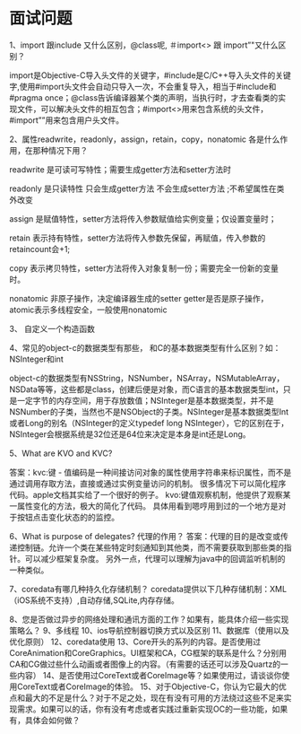# 面试问题

1、import 跟include 又什么区别，@class呢, ＃import<> 跟 import”"又什么区别？

import是Objective-C导入头文件的关键字，#include是C/C++导入头文件的关键字,使用#import头文件会自动只导入一次，不会重复导入，相当于#include和#pragma once；@class告诉编译器某个类的声明，当执行时，才去查看类的实现文件，可以解决头文件的相互包含；#import<>用来包含系统的头文件，#import””用来包含用户头文件。

2、属性readwrite，readonly，assign，retain，copy，nonatomic 各是什么作用，在那种情况下用？

readwrite 是可读可写特性；需要生成getter方法和setter方法时

readonly 是只读特性  只会生成getter方法 不会生成setter方法 ;不希望属性在类外改变

assign 是赋值特性，setter方法将传入参数赋值给实例变量；仅设置变量时；

retain 表示持有特性，setter方法将传入参数先保留，再赋值，传入参数的retaincount会+1;

copy 表示拷贝特性，setter方法将传入对象复制一份；需要完全一份新的变量时。

nonatomic 非原子操作，决定编译器生成的setter getter是否是原子操作，atomic表示多线程安全，一般使用nonatomic

3、 自定义一个构造函数

4、常见的object-c的数据类型有那些， 和C的基本数据类型有什么区别？如：NSInteger和int

object-c的数据类型有NSString，NSNumber，NSArray，NSMutableArray，NSData等等，这些都是class，创建后便是对象，而C语言的基本数据类型int，只是一定字节的内存空间，用于存放数值；NSInteger是基本数据类型，并不是NSNumber的子类，当然也不是NSObject的子类。NSInteger是基本数据类型Int或者Long的别名（NSInteger的定义typedef long NSInteger），它的区别在于，NSInteger会根据系统是32位还是64位来决定是本身是int还是Long。

5、What are KVO and KVC?

答案：kvc:键 - 值编码是一种间接访问对象的属性使用字符串来标识属性，而不是通过调用存取方法，直接或通过实例变量访问的机制。
很多情况下可以简化程序代码。apple文档其实给了一个很好的例子。
kvo:键值观察机制，他提供了观察某一属性变化的方法，极大的简化了代码。
具体用看到嗯哼用到过的一个地方是对于按钮点击变化状态的的监控。

6、What is purpose of delegates?
代理的作用？
答案：代理的目的是改变或传递控制链。允许一个类在某些特定时刻通知到其他类，而不需要获取到那些类的指针。可以减少框架复杂度。
另外一点，代理可以理解为java中的回调监听机制的一种类似。

7、coredata有哪几种持久化存储机制？
coredata提供以下几种存储机制：XML（iOS系统不支持）,自动存储,SQLite,内存存储。

8、您是否做过异步的网络处理和通讯方面的工作？如果有，能具体介绍一些实现策略么？
9、多线程
10、ios导航控制器切换方式以及区别
11、数据库（使用以及优化原则）
12、coredata使用
13、Core开头的系列的内容。是否使用过CoreAnimation和CoreGraphics。UI框架和CA，CG框架的联系是什么？分别用CA和CG做过些什么动画或者图像上的内容。（有需要的话还可以涉及Quartz的一些内容）
14、是否使用过CoreText或者CoreImage等？如果使用过，请谈谈你使用CoreText或者CoreImage的体验。
15、对于Objective-C，你认为它最大的优点和最大的不足是什么？对于不足之处，现在有没有可用的方法绕过这些不足来实现需求。如果可以的话，你有没有考虑或者实践过重新实现OC的一些功能，如果有，具体会如何做？

